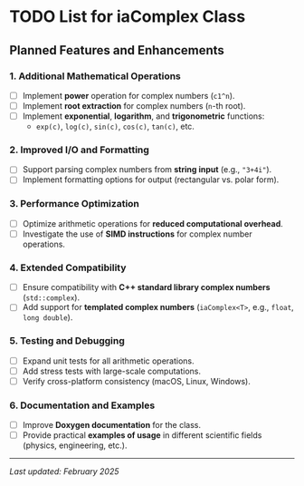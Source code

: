 # TODO List for iaComplex Class

## Planned Features and Enhancements

### 1. Additional Mathematical Operations
- [ ] Implement **power** operation for complex numbers (`c1^n`).
- [ ] Implement **root extraction** for complex numbers (`n`-th root).
- [ ] Implement **exponential**, **logarithm**, and **trigonometric** functions:
  - `exp(c)`, `log(c)`, `sin(c)`, `cos(c)`, `tan(c)`, etc.

### 2. Improved I/O and Formatting
- [ ] Support parsing complex numbers from **string input** (e.g., `"3+4i"`).
- [ ] Implement formatting options for output (rectangular vs. polar form).

### 3. Performance Optimization
- [ ] Optimize arithmetic operations for **reduced computational overhead**.
- [ ] Investigate the use of **SIMD instructions** for complex number operations.

### 4. Extended Compatibility
- [ ] Ensure compatibility with **C++ standard library complex numbers** (`std::complex`).
- [ ] Add support for **templated complex numbers** (`iaComplex<T>`, e.g., `float`, `long double`).

### 5. Testing and Debugging
- [ ] Expand unit tests for all arithmetic operations.
- [ ] Add stress tests with large-scale computations.
- [ ] Verify cross-platform consistency (macOS, Linux, Windows).

### 6. Documentation and Examples
- [ ] Improve **Doxygen documentation** for the class.
- [ ] Provide practical **examples of usage** in different scientific fields (physics, engineering, etc.).

---
_Last updated: February 2025_
